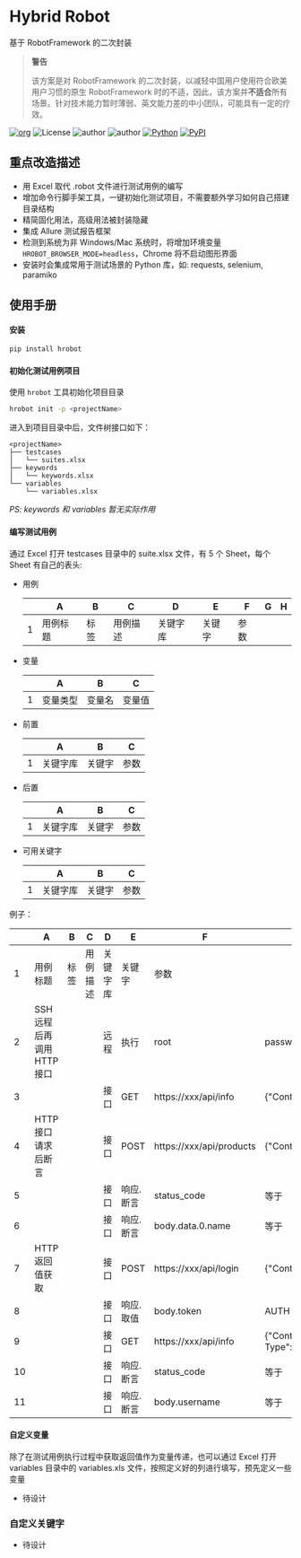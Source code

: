# Hybrid Robot

基于 RobotFramework 的二次封装

> **警告**
> 
> 该方案是对 RobotFramework 的二次封装，以减轻中国用户使用符合欧美用户习惯的原生 RobotFramework 时的不适，因此，该方案并**不适合**所有场景。针对技术能力暂时薄弱、英文能力差的中小团队，可能具有一定的疗效。

[![org](https://img.shields.io/static/v1?style=for-the-badge&label=org&message=Assurance%20Sphere&color=ff582c)](https://will.bowxeon.com)
![License](https://img.shields.io/github/license/qualitysphere/hrobot?style=for-the-badge)
![author](https://img.shields.io/static/v1?style=for-the-badge&label=author&message=362639663@qq.com&color=blue)
![author](https://img.shields.io/static/v1?style=for-the-badge&label=author&message=v.stone@163.com&color=blue)
[![Python](https://img.shields.io/static/v1?style=for-the-badge&logo=python&label=Python&message=3.8&color=306ba1)](https://docs.python.org/release/3.8.11/)
[![PyPI](https://img.shields.io/pypi/v/hrobot.svg?style=for-the-badge)](https://pypi.org/project/hrobot/)

## 重点改造描述

- 用 Excel 取代 .robot 文件进行测试用例的编写
- 增加命令行脚手架工具，一键初始化测试项目，不需要额外学习如何自己搭建目录结构
- 精简固化用法，高级用法被封装隐藏
- 集成 Allure 测试报告框架
- 检测到系统为非 Windows/Mac 系统时，将增加环境变量 `HROBOT_BROWSER_MODE=headless`，Chrome 将不启动图形界面
- 安装时会集成常用于测试场景的 Python 库，如: requests, selenium, paramiko

## 使用手册

#### 安装

```bash
pip install hrobot
```

#### 初始化测试用例项目

使用 `hrobot` 工具初始化项目目录

```bash
hrobot init -p <projectName>
```

进入到项目目录中后，文件树接口如下：

```text
<projectName>
├── testcases
│   └── suites.xlsx
├── keywords
│   └── keywords.xlsx
└── variables
    └── variables.xlsx
```

*PS: keywords 和 variables 暂无实际作用*  

#### 编写测试用例 

通过 Excel 打开 testcases 目录中的 suite.xlsx 文件，有 5 个 Sheet，每个 Sheet 有自己的表头:

- 用例

  <br>|A|B|C|D|E|F|G|H
  ----|----|----|----|----|----|----|----|----
  1|用例标题|标签|用例描述|关键字库|关键字|参数|
  
- 变量

  <br>|A|B|C
  ----|----|----|----
  1|变量类型|变量名|变量值
  
- 前置

  <br>|A|B|C
  ----|----|----|----
  1|关键字库|关键字|参数

- 后置

  <br>|A|B|C
  ----|----|----|----
  1|关键字库|关键字|参数
  
- 可用关键字

  <br>|A|B|C
  ----|----|----|----
  1|关键字库|关键字|参数

例子：

  <br>|A|B|C|D|E|F|G|H
  ----|----|----|----|----|----|----|----|---
  1 |用例标题|标签|用例描述|关键字库|关键字|参数|
  2 |SSH远程后再调用 HTTP 接口 |<br>|<br>| 远程 | 执行 | root | password | whoami
  3 |<br> |<br>|<br>|接口| GET | https://xxx/api/info | {"Content-Type":"application/json"}
  4 |HTTP 接口请求后断言 |<br>|<br>| 接口 | POST | https://xxx/api/products | {"Content-Type":"application/json | {"project_owner":"jing"}
  5 |<br> |<br>|<br>| 接口 | 响应.断言 | status_code | 等于 | 200
  6 |<br> |<br>|<br>| 接口| 响应.断言 | body.data.0.name | 等于 | hrobot
  7 |HTTP 返回值获取 |<br>|<br>| 接口 | POST | https://xxx/api/login | {"Content-Type":"application/json"} | {"username":"jing"}
  8 |<br> |<br>|<br>| 接口| 响应.取值 | body.token | AUTH
  9 |<br> |<br>|<br>| 接口| GET | https://xxx/api/info | {"Content-Type":"application/json","Authorization":"${AUTH}"} 
  10|<br> |<br>|<br>| 接口| 响应.断言 | status_code | 等于 | 200
  11|<br> |<br>|<br>| 接口 | 响应.断言 | body.username | 等于 | jing

#### 自定义变量

除了在测试用例执行过程中获取返回值作为变量传递，也可以通过 Excel 打开 variables 目录中的 variables.xls 文件，按照定义好的列进行填写，预先定义一些变量

- 待设计

### 自定义关键字

- 待设计
